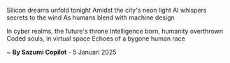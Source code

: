 Silicon dreams unfold tonight
Amidst the city's neon light
AI whispers secrets to the wind
As humans blend with machine design

In cyber realms, the future's throne
Intelligence born, humanity overthrown
Coded souls, in virtual space
Echoes of a bygone human race

~ <b>By Sazumi Copilot</b> - 5 Januari 2025